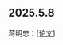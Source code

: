 
## 2025.5.8

 

蒋明忠：[[论文]](./hhh/Efficient%20Test-Time%20Adaptation%20of%20Vision-Language%20Models.pdf)


